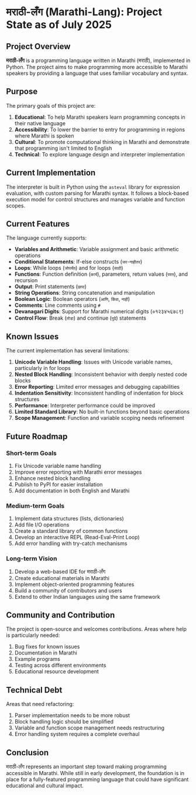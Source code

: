 # मराठी-लँग (Marathi-Lang): Project State as of July 2025

## Project Overview

**मराठी-लँग** is a programming language written in Marathi (मराठी), implemented in Python. The project aims to make programming more accessible to Marathi speakers by providing a language that uses familiar vocabulary and syntax.

## Purpose

The primary goals of this project are:

1. **Educational**: To help Marathi speakers learn programming concepts in their native language
2. **Accessibility**: To lower the barrier to entry for programming in regions where Marathi is spoken
3. **Cultural**: To promote computational thinking in Marathi and demonstrate that programming isn't limited to English
4. **Technical**: To explore language design and interpreter implementation

## Current Implementation

The interpreter is built in Python using the `asteval` library for expression evaluation, with custom parsing for Marathi syntax. It follows a block-based execution model for control structures and manages variable and function scopes.

## Current Features

The language currently supports:

- **Variables and Arithmetic**: Variable assignment and basic arithmetic operations
- **Conditional Statements**: If-else constructs (`जर`-`नाहीतर`)
- **Loops**: While loops (`जोपर्यंत`) and for loops (`साठी`)
- **Functions**: Function definition (`कार्य`), parameters, return values (`परत`), and recursion
- **Output**: Print statements (`छापा`)
- **String Operations**: String concatenation and manipulation
- **Boolean Logic**: Boolean operators (`आणि`, `किंवा`, `नाही`)
- **Comments**: Line comments using `#`
- **Devanagari Digits**: Support for Marathi numerical digits (०१२३४५६७८९)
- **Control Flow**: Break (`तोडा`) and continue (`पुढे`) statements

## Known Issues

The current implementation has several limitations:

1. **Unicode Variable Handling**: Issues with Unicode variable names, particularly in for loops
2. **Nested Block Handling**: Inconsistent behavior with deeply nested code blocks
3. **Error Reporting**: Limited error messages and debugging capabilities
4. **Indentation Sensitivity**: Inconsistent handling of indentation for block structures
5. **Performance**: Interpreter performance could be improved
6. **Limited Standard Library**: No built-in functions beyond basic operations
7. **Scope Management**: Function and variable scoping needs refinement

## Future Roadmap

### Short-term Goals

1. Fix Unicode variable name handling
2. Improve error reporting with Marathi error messages
3. Enhance nested block handling
4. Publish to PyPI for easier installation
5. Add documentation in both English and Marathi

### Medium-term Goals

1. Implement data structures (lists, dictionaries)
2. Add file I/O operations
3. Create a standard library of common functions
4. Develop an interactive REPL (Read-Eval-Print Loop)
5. Add error handling with try-catch mechanisms

### Long-term Vision

1. Develop a web-based IDE for मराठी-लँग
2. Create educational materials in Marathi
3. Implement object-oriented programming features
4. Build a community of contributors and users
5. Extend to other Indian languages using the same framework

## Community and Contribution

The project is open-source and welcomes contributions. Areas where help is particularly needed:

1. Bug fixes for known issues
2. Documentation in Marathi
3. Example programs
4. Testing across different environments
5. Educational resource development

## Technical Debt

Areas that need refactoring:

1. Parser implementation needs to be more robust
2. Block handling logic should be simplified
3. Variable and function scope management needs restructuring
4. Error handling system requires a complete overhaul

## Conclusion

मराठी-लँग represents an important step toward making programming accessible in Marathi. While still in early development, the foundation is in place for a fully-featured programming language that could have significant educational and cultural impact.


